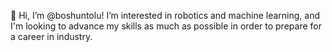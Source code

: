 👋 Hi, I’m @boshuntolu! I’m interested in robotics and machine learning, and I'm 
looking to advance my skills as much as possible in order to prepare for a career in industry.



